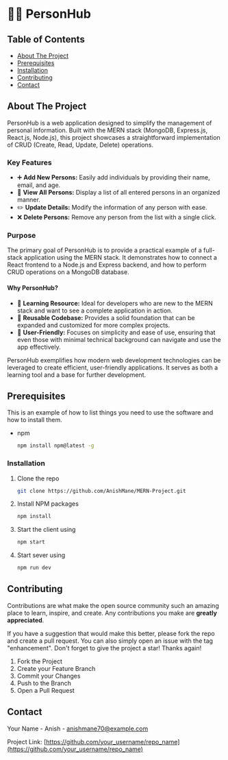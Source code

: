 # 🧑‍💼 PersonHub

## Table of Contents
- [About The Project](#about-the-project)
- [Prerequisites](#prerequisites)
- [Installation](#installation)
- [Contributing](#contributing)
- [Contact](#contact)

## About The Project
PersonHub is a web application designed to simplify the management of personal information. Built with the MERN stack (MongoDB, Express.js, React.js, Node.js), this project showcases a straightforward implementation of CRUD (Create, Read, Update, Delete) operations.

### Key Features
- :heavy_plus_sign: **Add New Persons:** Easily add individuals by providing their name, email, and age.
- :eyes: **View All Persons:** Display a list of all entered persons in an organized manner.
- :pencil2: **Update Details:** Modify the information of any person with ease.
- :x: **Delete Persons:** Remove any person from the list with a single click.

### Purpose
The primary goal of PersonHub is to provide a practical example of a full-stack application using the MERN stack. It demonstrates how to connect a React frontend to a Node.js and Express backend, and how to perform CRUD operations on a MongoDB database.

#### Why PersonHub?
- :book: **Learning Resource:** Ideal for developers who are new to the MERN stack and want to see a complete application in action.
- :repeat: **Reusable Codebase:** Provides a solid foundation that can be expanded and customized for more complex projects.
- :busts_in_silhouette: **User-Friendly:** Focuses on simplicity and ease of use, ensuring that even those with minimal technical background can navigate and use the app effectively.

PersonHub exemplifies how modern web development technologies can be leveraged to create efficient, user-friendly applications. It serves as both a learning tool and a base for further development.

## Prerequisites
This is an example of how to list things you need to use the software and how to install them.
- npm
  ```sh
  npm install npm@latest -g


### Installation

1. Clone the repo
   ```sh
   git clone https://github.com/AnishMane/MERN-Project.git
   ```
2. Install NPM packages
   ```sh
   npm install
   ```
3. Start the client using
   ```sh
   npm start
   ```
4. Start sever using
   ```sh
   npm run dev
   ```



<!-- CONTRIBUTING -->
## Contributing

Contributions are what make the open source community such an amazing place to learn, inspire, and create. Any contributions you make are **greatly appreciated**.

If you have a suggestion that would make this better, please fork the repo and create a pull request. You can also simply open an issue with the tag "enhancement".
Don't forget to give the project a star! Thanks again!

1. Fork the Project
2. Create your Feature Branch
3. Commit your Changes
4. Push to the Branch
5. Open a Pull Request



<!-- CONTACT -->
## Contact

Your Name - Anish - anishmane70@example.com

Project Link: [https://github.com/your_username/repo_name](https://github.com/your_username/repo_name)


